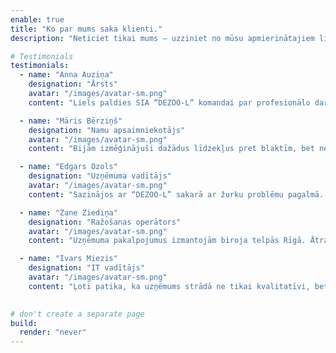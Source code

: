 ```yaml
---
enable: true
title: "Ko par mums saka klienti."
description: "Neticiet tikai mums — uzziniet no mūsu apmierinātajiem lietotājiem! Apskatiet dažas no mūsu atsauksmēm zemāk, lai uzzinātu, ko citi saka par Dezoo-l."

# Testimonials
testimonials:
  - name: "Anna Auziņa"
    designation: "Ārsts"
    avatar: "/images/avatar-sm.png"
    content: "Liels paldies SIA “DEZOO-L” komandai par profesionālo darbu! Pēc viņu apmeklējuma mājās vairs nav ne skudru, ne citu kaitēkļu. Strādā ātri, kvalitatīvi un sniedz arī noderīgus padomus, kā izvairīties no problēmām nākotnē. Noteikti iesaku!"

  - name: "Māris Bērziņš"
    designation: "Namu apsaimniekotājs"
    avatar: "/images/avatar-sm.png"
    content: "Bijām izmēģinājuši dažādus līdzekļus pret blaktīm, bet nekas nelīdzēja. Tikai “DEZOO-L” speciālisti palīdzēja atbrīvoties no šīs problēmas. Rezultāts lielisks, serviss – pieklājīgs un uzmanīgs. Esam ļoti apmierināti!"

  - name: "Edgars Ozols"
    designation: "Uzņēmuma vadītājs"
    avatar: "/images/avatar-sm.png"
    content: "Sazinājos ar “DEZOO-L” sakarā ar žurku problēmu pagalmā. Speciālisti ieradās tajā pašā dienā, veica deratizāciju un jau pēc dažām dienām problēma bija atrisināta. Ļoti atsaucīgs un profesionāls kolektīvs."

  - name: "Zane Ziediņa"
    designation: "Ražošanas operātors"
    avatar: "/images/avatar-sm.png"
    content: "Uzņēmuma pakalpojumus izmantojām biroja telpās Rīgā. Ātra reakcija, rūpīga pieeja un ilgtspējīgs rezultāts – kaitēkļu vairs nav! Paldies par sadarbību, noteikti izmantosim arī turpmāk, ja būs nepieciešams."

  - name: "Ivars Miezis"
    designation: "IT vadītājs"
    avatar: "/images/avatar-sm.png"
    content: "Ļoti patika, ka uzņēmums strādā ne tikai kvalitatīvi, bet arī droši. Mājās ir bērni un mājdzīvnieki, tāpēc bija svarīgi, lai izmantotie līdzekļi nekaitētu mums. “DEZOO-L” visu paskaidroja un nodrošināja drošu kaitēkļu apkarošanu. Ļoti iesaku visiem!"
  

# don't create a separate page
build:
  render: "never"
---
```

